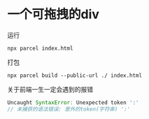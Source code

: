 # 一个可拖拽的div

运行

```shell script
npx parcel index.html
```

打包

```shell script
npx parcel build --public-url ./ index.html
```

关于前端一生一定会遇到的报错

```js
Uncaught SyntaxError: Unexpected token ':'
// 未捕获的语法错误: 意外的token(字符串) ':'
```